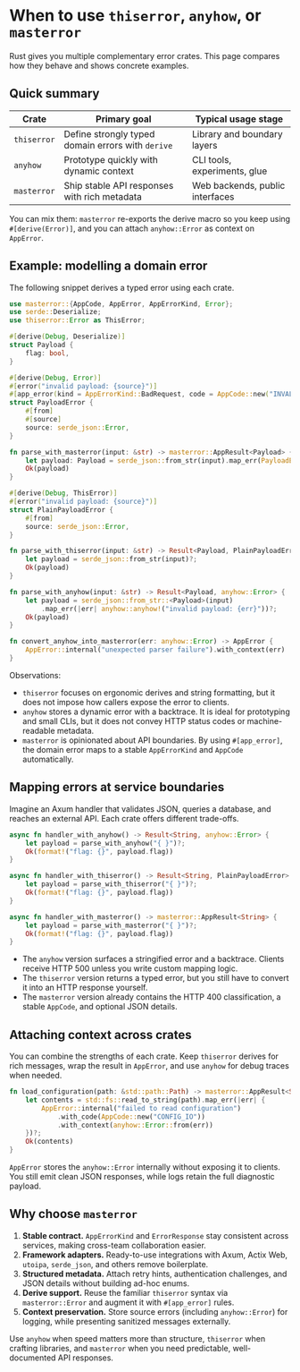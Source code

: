 # When to use `thiserror`, `anyhow`, or `masterror`

Rust gives you multiple complementary error crates. This page compares how they
behave and shows concrete examples.

## Quick summary

| Crate        | Primary goal                                    | Typical usage stage             |
|--------------|--------------------------------------------------|---------------------------------|
| `thiserror`  | Define strongly typed domain errors with `derive`| Library and boundary layers     |
| `anyhow`     | Prototype quickly with dynamic context           | CLI tools, experiments, glue    |
| `masterror`  | Ship stable API responses with rich metadata     | Web backends, public interfaces |

You can mix them: `masterror` re-exports the derive macro so you keep using
`#[derive(Error)]`, and you can attach `anyhow::Error` as context on
`AppError`.

## Example: modelling a domain error

The following snippet derives a typed error using each crate.

```rust
use masterror::{AppCode, AppError, AppErrorKind, Error};
use serde::Deserialize;
use thiserror::Error as ThisError;

#[derive(Debug, Deserialize)]
struct Payload {
    flag: bool,
}

#[derive(Debug, Error)]
#[error("invalid payload: {source}")]
#[app_error(kind = AppErrorKind::BadRequest, code = AppCode::new("INVALID_PAYLOAD"))]
struct PayloadError {
    #[from]
    #[source]
    source: serde_json::Error,
}

fn parse_with_masterror(input: &str) -> masterror::AppResult<Payload> {
    let payload: Payload = serde_json::from_str(input).map_err(PayloadError::from)?;
    Ok(payload)
}

#[derive(Debug, ThisError)]
#[error("invalid payload: {source}")]
struct PlainPayloadError {
    #[from]
    source: serde_json::Error,
}

fn parse_with_thiserror(input: &str) -> Result<Payload, PlainPayloadError> {
    let payload = serde_json::from_str(input)?;
    Ok(payload)
}

fn parse_with_anyhow(input: &str) -> Result<Payload, anyhow::Error> {
    let payload = serde_json::from_str::<Payload>(input)
        .map_err(|err| anyhow::anyhow!("invalid payload: {err}"))?;
    Ok(payload)
}

fn convert_anyhow_into_masterror(err: anyhow::Error) -> AppError {
    AppError::internal("unexpected parser failure").with_context(err)
}
```

Observations:

- `thiserror` focuses on ergonomic derives and string formatting, but it does
  not impose how callers expose the error to clients.
- `anyhow` stores a dynamic error with a backtrace. It is ideal for prototyping
  and small CLIs, but it does not convey HTTP status codes or machine-readable
  metadata.
- `masterror` is opinionated about API boundaries. By using `#[app_error]`, the
  domain error maps to a stable `AppErrorKind` and `AppCode` automatically.

## Mapping errors at service boundaries

Imagine an Axum handler that validates JSON, queries a database, and reaches an
external API. Each crate offers different trade-offs.

```rust
async fn handler_with_anyhow() -> Result<String, anyhow::Error> {
    let payload = parse_with_anyhow("{ }")?;
    Ok(format!("flag: {}", payload.flag))
}

async fn handler_with_thiserror() -> Result<String, PlainPayloadError> {
    let payload = parse_with_thiserror("{ }")?;
    Ok(format!("flag: {}", payload.flag))
}

async fn handler_with_masterror() -> masterror::AppResult<String> {
    let payload = parse_with_masterror("{ }")?;
    Ok(format!("flag: {}", payload.flag))
}
```

- The `anyhow` version surfaces a stringified error and a backtrace. Clients
  receive HTTP 500 unless you write custom mapping logic.
- The `thiserror` version returns a typed error, but you still have to convert it
  into an HTTP response yourself.
- The `masterror` version already contains the HTTP 400 classification, a stable
  `AppCode`, and optional JSON details.

## Attaching context across crates

You can combine the strengths of each crate. Keep `thiserror` derives for rich
messages, wrap the result in `AppError`, and use `anyhow` for debug traces when
needed.

```rust
fn load_configuration(path: &std::path::Path) -> masterror::AppResult<String> {
    let contents = std::fs::read_to_string(path).map_err(|err| {
        AppError::internal("failed to read configuration")
            .with_code(AppCode::new("CONFIG_IO"))
            .with_context(anyhow::Error::from(err))
    })?;
    Ok(contents)
}
```

`AppError` stores the `anyhow::Error` internally without exposing it to clients.
You still emit clean JSON responses, while logs retain the full diagnostic
payload.

## Why choose `masterror`

1. **Stable contract.** `AppErrorKind` and `ErrorResponse` stay consistent across
   services, making cross-team collaboration easier.
2. **Framework adapters.** Ready-to-use integrations with Axum, Actix Web,
   `utoipa`, `serde_json`, and others remove boilerplate.
3. **Structured metadata.** Attach retry hints, authentication challenges, and
   JSON details without building ad-hoc enums.
4. **Derive support.** Reuse the familiar `thiserror` syntax via
   `masterror::Error` and augment it with `#[app_error]` rules.
5. **Context preservation.** Store source errors (including `anyhow::Error`) for
   logging, while presenting sanitized messages externally.

Use `anyhow` when speed matters more than structure, `thiserror` when crafting
libraries, and `masterror` when you need predictable, well-documented API
responses.
